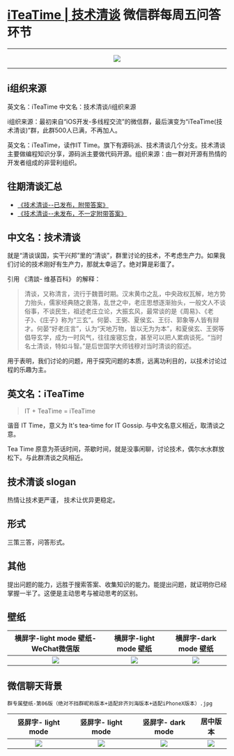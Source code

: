# [iTeaTime | 技术清谈](https://github.com/iteatimeteam/Friday-QA/issues/1) 微信群每周五问答环节

--------------------------------------------

<p align="center"><a href="https://github.com/iteatimeteam"><img src="https://i.loli.net/2020/07/22/kvHfFaeRzyE5hsC.gif"></a></p>


----------


i组织来源
----------

英文名：iTeaTime
中文名：技术清谈/i组织来源

i组织来源：最初来自“iOS开发-多线程交流”的微信群，最后演变为“iTeaTime(技术清谈)”群，此群500人已满，不再加人。

英文名：iTeaTime，读作IT Time。旗下有源码派、技术清谈几个分支。技术清谈主要做编程知识分享，源码派主要做代码开源。组织来源：由一群对开源有热情的开发者组成的非营利组织。


往期清谈汇总
----------
 

- [《技术清谈--已发布，附带答案》](https://github.com/iteatimeteam/Friday-QA/issues?q=is%3Aissue+is%3Aopen+label%3Awiki) 
-  [《技术清谈--未发布，不一定附带答案》](https://github.com/iteatimeteam/Friday-QA/issues?q=is%3Aissue+is%3Aopen+label%3Adraft) 


中文名：技术清谈
----------


就是“清谈误国，实干兴邦”里的“清谈”，群里讨论的技术，不考虑生产力。如果我们讨论的技术刚好有生产力，那就太幸运了。绝对算是彩蛋了。

引用 《清談- 维基百科》 的解释：

> 清谈，又称清言，流行于魏晋时期。汉末黄巾之乱，中央政权瓦解，地方势力抬头，儒家经典随之衰落，乱世之中，老庄思想逐渐抬头，一般文人不谈俗事，不谈民生，祖述老庄立论，大振玄风，最常谈的是《周易》、《老子》、《庄子》称为“三玄”。何晏、王弼、夏侯玄、王衍、郭象等人皆有辩才。何晏“好老庄言”，认为“天地万物，皆以无为为本”，和夏侯玄、王弼等倡导玄学，成为一时风气，往往废寝忘食，甚至可以把人累病谈死。“当时名士清谈，特如斗智。”是后世国学大师钱穆对当时清谈的叙述。

用于表明，我们讨论的问题，用于探究问题的本质，远离功利目的，以技术讨论过程的乐趣为主。


英文名：iTeaTime
----------

> IT + TeaTime = iTeaTime

 谐音 IT Time，意义为 It's tea-time for IT Gossip. 与中文名意义相近，取清谈之意。
 


 Tea Time 原意为茶话时间，茶歇时间，就是没事闲聊，讨论技术，偶尔水水群放松下。与此群清谈之风相近。



技术清谈 slogan
----------

热情让技术更严谨，
技术让优异更稳定。

形式
----------

三策三答，问答形式。

其他
----------

提出问题的能力，远胜于搜索答案、收集知识的能力。能提出问题，就证明你已经掌握一半了。这便是主动思考与被动思考的区别。



壁纸
----------


横屏字-light mode 壁纸-WeChat微信版 |横屏字-light mode 壁纸 | 横屏字-dark mode 壁纸
:-------------:|:-------------:|:-------------:
![](http://ww3.sinaimg.cn/large/006tNc79gy1g4z7uvs8vxj30u01sxgls.jpg) |![](http://ww4.sinaimg.cn/large/006tNc79gy1g4z9ufbu6rj30u01sxaaa.jpg)|  ![](http://ww2.sinaimg.cn/large/006tNc79gy1g4z9fdknxlj30u01sx74m.jpg)



微信聊天背景
--------------------------------------------


`群专属壁纸-第06版（绝对不挡群昵称版本+适配非齐刘海版本+适配iPhoneX版本）.jpg`

竖屏字- light mode |  竖屏字- light mode |  竖屏字- dark mode  | 居中版本
:-------------:|:-------------:|:-------------:|:-------------:
 ![](http://ww4.sinaimg.cn/large/006tNc79gy1g4zfxzti30j30u01sxjrq.jpg)  |  ![](http://ww4.sinaimg.cn/large/006tNc79gy1g5c55yhwh8j30u01sxwg8.jpg) |   ![](http://ww4.sinaimg.cn/large/006tNc79gy1g4zfy9mjaoj30u01sx3yy.jpg) |  ![](http://ww2.sinaimg.cn/large/006tNc79gy1g4zfxm6cvwj30u01sxmzx.jpg)


 
